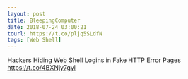 ```yaml
---
layout: post
title: BleepingComputer
date: 2018-07-24 03:00:21
tourl: https://t.co/pljq5SLdfN
tags: [Web Shell]
---
```

Hackers Hiding Web Shell Logins in Fake HTTP Error Pages
https://t.co/4BXNjy7gyl
